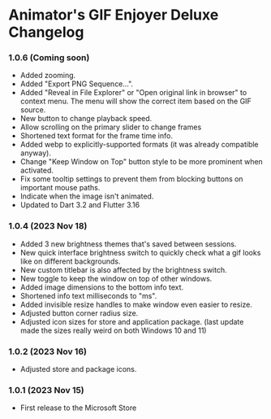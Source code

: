 Animator's GIF Enjoyer Deluxe Changelog
===

### 1.0.6 (Coming soon)
- Added zooming.
- Added "Export PNG Sequence...".
- Added "Reveal in File Explorer" or "Open original link in browser" to context menu. The menu will show the correct item based on the GIF source.
- New button to change playback speed.
- Allow scrolling on the primary slider to change frames
- Shortened text format for the frame time info.
- Added webp to explicitly-supported formats (it was already compatible anyway).
- Change "Keep Window on Top" button style to be more prominent when activated.
- Fix some tooltip settings to prevent them from blocking buttons on important mouse paths.
- Indicate when the image isn't animated.
- Updated to Dart 3.2 and Flutter 3.16

### 1.0.4 (2023 Nov 18)
- Added 3 new brightness themes that's saved between sessions.
- New quick interface brightness switch to quickly check what a gif looks like on different backgrounds.
- New custom titlebar is also affected by the brightness switch.
- New toggle to keep the window on top of other windows.
- Added image dimensions to the bottom info text.
- Shortened info text milliseconds to "ms".
- Added invisible resize handles to make window even easier to resize.
- Adjusted button corner radius size.
- Adjusted icon sizes for store and application package. (last update made the sizes really weird on both Windows 10 and 11)

### 1.0.2 (2023 Nov 16)  
- Adjusted store and package icons.

### 1.0.1 (2023 Nov 15)
- First release to the Microsoft Store